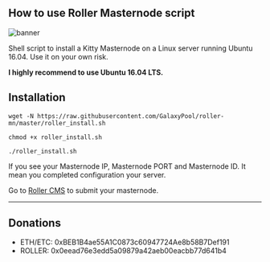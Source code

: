 ## How to use Roller Masternode script

![banner](https://raw.githubusercontent.com/GalaxyPool/roller-mn/master/image/banner.png)

Shell script to install a Kitty Masternode on a Linux server running Ubuntu 16.04. Use it on your own risk.

**I highly recommend to use Ubuntu 16.04 LTS.**

## Installation

```
wget -N https://raw.githubusercontent.com/GalaxyPool/roller-mn/master/roller_install.sh

chmod +x roller_install.sh

./roller_install.sh
```
If you see your Masternode IP, Masternode PORT and Masternode ID. It mean you completed configuration your server.

Go to [Roller CMS](http://wallet.roller.today) to submit your masternode.

----------------------------------------

## Donations

  * ETH/ETC: 0xBEB1B4ae55A1C0873c60947724Ae8b58B7Def191
  * ROLLER: 0x0eead76e3edd5a09879a42aeb00eacbb77d641b4
